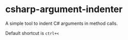 # csharp-argument-indenter

A simple tool to indent C# arguments in method calls.

Default shortcut is `ctrl+<`